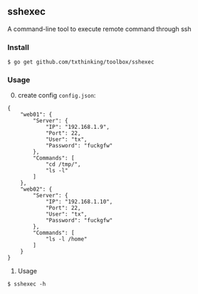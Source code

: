 ## sshexec

A command-line tool to execute remote command through ssh

### Install
```
$ go get github.com/txthinking/toolbox/sshexec
```

### Usage

0. create config `config.json`:

```
{
    "web01": {
        "Server": {
            "IP": "192.168.1.9",
            "Port": 22,
            "User": "tx",
            "Password": "fuckgfw"
        },
        "Commands": [
            "cd /tmp/",
            "ls -l"
        ]
    },
    "web02": {
        "Server": {
            "IP": "192.168.1.10",
            "Port": 22,
            "User": "tx",
            "Password": "fuckgfw"
        },
        "Commands": [
            "ls -l /home"
        ]
    }
}
```

1. Usage

```
$ sshexec -h
```
